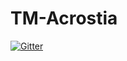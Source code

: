 # TM-Acrostia

[![Gitter](https://badges.gitter.im/Join%20Chat.svg)](https://gitter.im/Templatemesh/TM-Acrostia?utm_source=badge&utm_medium=badge&utm_campaign=pr-badge&utm_content=badge)